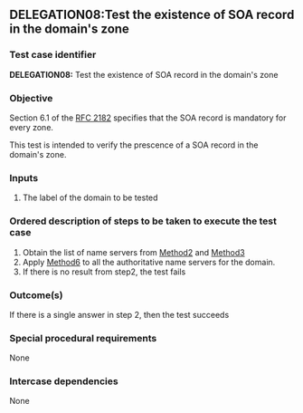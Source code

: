 ## DELEGATION08:Test the existence of SOA record in the domain's zone

### Test case identifier

**DELEGATION08:** Test the existence of SOA record in the domain's zone 

### Objective

Section 6.1 of the [RFC 2182](http://tools.ietf.org/html/rfc2182) specifies
that the SOA record is mandatory for every zone. 

This test is intended to verify the prescence of a SOA record in the
domain's zone.

### Inputs

1. The label of the domain to be tested

### Ordered description of steps to be taken to execute the test case

1. Obtain the list of name servers from [Method2](../Methods.md) and
[Method3](../Methods.md)
2. Apply [Method6](../Methods.md) to all the authoritative name servers for
the domain.
3. If there is no result from step2, the test fails

### Outcome(s)

If there is a single answer in step 2, then the test succeeds

### Special procedural requirements

None

### Intercase dependencies

None
